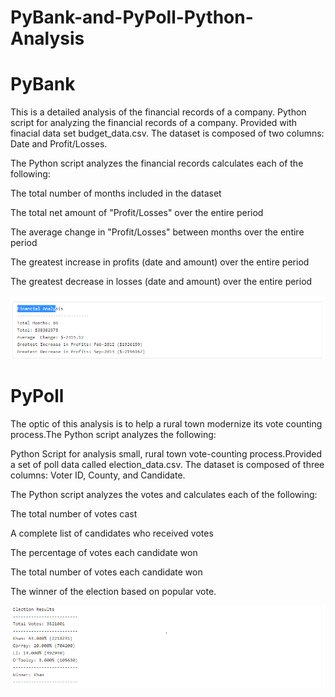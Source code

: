 # PyBank-and-PyPoll-Python-Analysis

# PyBank 

This is a detailed analysis of the financial records of a company. Python script for analyzing the financial records of a company. Provided with finacial data set budget_data.csv. The dataset is composed of two columns: Date and Profit/Losses.

The Python script analyzes the financial records calculates each of the following:

The total number of months included in the dataset

The total net amount of "Profit/Losses" over the entire period

The average change in "Profit/Losses" between months over the entire period

The greatest increase in profits (date and amount) over the entire period

The greatest decrease in losses (date and amount) over the entire period


![alt text](https://github.com/Claude-Hanfou/PyBank-and-PyPoll-Python-Analysis/blob/main/image/Financial.PNG "Financial analysis 1")


# PyPoll 

The optic of this analysis is to help a rural town modernize its vote counting process.The Python script analyzes the following:

Python Script for analysis small, rural town vote-counting process.Provided a set of poll data called election_data.csv. The dataset is composed of three columns: Voter ID, County, and Candidate.

The Python script analyzes the votes and calculates each of the following:

The total number of votes cast

A complete list of candidates who received votes

The percentage of votes each candidate won

The total number of votes each candidate won

The winner of the election based on popular vote.


![alt text](https://github.com/Claude-Hanfou/PyBank-and-PyPoll-Python-Analysis/blob/main/image/election%20image.PNG "Election Results ")




